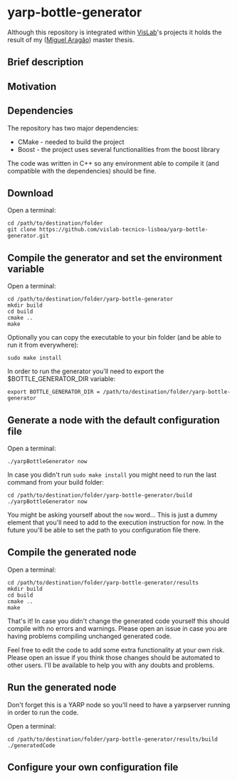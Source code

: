 # yarp-bottle-generator

Although this repository is integrated within [VisLab](https://github.com/vislab-tecnico-lisboa)'s projects it holds the result of my ([Miguel Aragão](https://github.com/mikearagao)) master thesis.

## Brief description

## Motivation

## Dependencies

The repository has two major dependencies:
* CMake - needed to build the project
* Boost - the project uses several functionalities from the boost library

The code was written in C++ so any environment able to compile it (and compatible with the dependencies) should be fine.

## Download

Open a terminal:

    cd /path/to/destination/folder
    git clone https://github.com/vislab-tecnico-lisboa/yarp-bottle-generator.git

## Compile the generator and set the environment variable

Open a terminal:

    cd /path/to/destination/folder/yarp-bottle-generator
    mkdir build
    cd build
    cmake ..
    make

Optionally you can copy the executable to your bin folder (and be able to run it from everywhere):

    sudo make install

In order to run the generator you'll need to export the $BOTTLE_GENERATOR_DIR variable:

    export BOTTLE_GENERATOR_DIR = /path/to/destination/folder/yarp-bottle-generator

## Generate a node with the default configuration file

Open a terminal:

    ./yarpBottleGenerator now

In case you didn't run `sudo make install` you might need to run the last command from your build folder:

    cd /path/to/destination/folder/yarp-bottle-generator/build
    ./yarpBottleGenerator now

You might be asking yourself about the `now` word... This is just a dummy element that you'll need to add to the execution instruction for now. In the future you'll be able to set the path to you configuration file there.

## Compile the generated node

Open a terminal:

    cd /path/to/destination/folder/yarp-bottle-generator/results
    mkdir build
    cd build
    cmake ..
    make

That's it! In case you didn't change the generated code yourself this should compile with no errors and warnings. Please open an issue in case you are having problems compiling unchanged generated code.

Feel free to edit the code to add some extra functionality at your own risk. Please open an issue if you think those changes should be automated to other users. I'll be available to help you with any doubts and problems.

## Run the generated node

Don't forget this is a YARP node so you'll need to have a yarpserver running in order to run the code.

Open a terminal:

    cd /path/to/destination/folder/yarp-bottle-generator/results/build
    ./generatedCode

## Configure your own configuration file